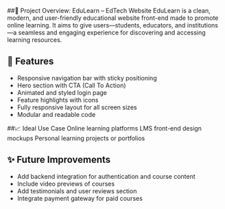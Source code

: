 ##🎯 Project Overview: EduLearn – EdTech Website
EduLearn is a clean, modern, and user-friendly educational website front-end made to promote online learning. It aims to give users—students, educators, and institutions—a seamless and engaging experience for discovering and accessing learning resources.

## 🚀 Features
- Responsive navigation bar with sticky positioning
- Hero section with CTA (Call To Action)
- Animated and styled login page
- Feature highlights with icons
- Fully responsive layout for all screen sizes
- Modular and readable code
  
##📈 Ideal Use Case
Online learning platforms
LMS front-end design mockups
Personal learning projects or portfolios

## ✨ Future Improvements

- Add backend integration for authentication and course content
- Include video previews of courses
- Add testimonials and user reviews section
- Integrate payment gateway for paid courses

